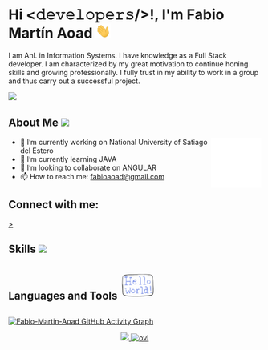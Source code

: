 # Hi <𝚍𝚎𝚟𝚎𝚕𝚘𝚙𝚎𝚛𝚜/>!, I'm Fabio Martín Aoad   <img src="https://github.com/fabioaoad/fabioaoad/blob/main/gifs/Hi.gif" width="30px">



I am Anl. in Information Systems. I have knowledge as a Full Stack developer. I am characterized by my great motivation to continue honing skills and growing professionally. I fully trust in my ability to work in a group and thus carry out a successful project.


![](https://komarev.com/ghpvc/?username=fabioaoad&color=blueviolet)

<h2> About Me <img src = "https://media0.giphy.com/media/KDDpcKigbfFpnejZs6/giphy.gif?cid=ecf05e47oy6f4zjs8g1qoiystc56cu7r9tb8a1fe76e05oty&rid=giphy.gif" width = 90px></h2>


<img align="right" width=100px height=100px alt="side_sticker" src="https://github.com/fabioaoad/fabioaoad/blob/main/gifs/move.gif" />



- 🔭 I’m currently working on National University of Satiago del Estero
- 🌱 I’m currently learning JAVA
- 👯 I’m looking to collaborate on ANGULAR
- 📫 How to reach me: fabioaoad@gmail.com

<h2 align="left">Connect with me:</h2>
<p align="left">
<a href="https://www.linkedin.com/in/fabio-martin-aoad-317293bb/" target="blank" <img align="center" src="https://github.com/fabioaoad/fabioaoad/blob/main/svg/linkedin.svg" alt="fabioaoad" height="30" width="40" />></a>
</p>

<h2> Skills <img src = "https://media2.giphy.com/media/QssGEmpkyEOhBCb7e1/giphy.gif?cid=ecf05e47a0n3gi1bfqntqmob8g9aid1oyj2wr3ds3mg700bl&rid=giphy.gif" width = 32px> </h2>

<h2> Languages and Tools <img src = "https://github.com/fabioaoad/fabioaoad/blob/main/gifs/helloworld.gif" width = 72px> </h2>



<h2></h2>




[![Fabio-Martin-Aoad GitHub Activity Graph](https://activity-graph.herokuapp.com/graph?username=fabioaoad&&theme=redical&hide_border=true&area=true)](https://git.io/praveenscience)
<p align="center">
<a href="https://github.com/fabioaoad">
  <img height="130em" src="https://github-readme-stats.vercel.app/api?username=fabioaoad&include_all_commits=true&count_private=true&show_icons=true&line_height=20&title_color=07077a&icon_color=2234AE&text_color=D3D3D3&bg_color=0,000000,130F40"/>
  <img height="130em" src="https://github-readme-stats.vercel.app/api/top-langs?username=fabioaoad&show_icons=true&locale=en&layout=compact&title_color=07077a&icon_color=2234AE&text_color=D3D3D3&bg_color=0,000000,130F40" alt="ovi"/>
</a>
</p>



















